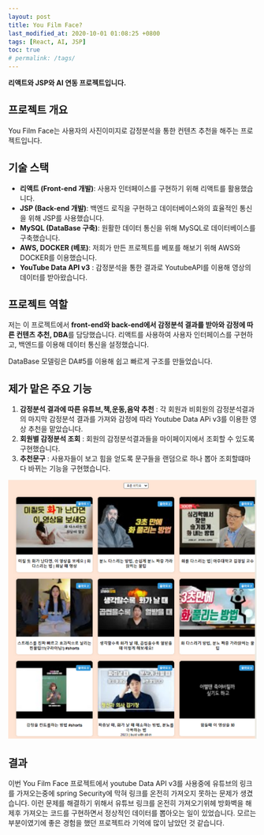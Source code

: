 ```yaml
---
layout: post
title: You Film Face?
last_modified_at: 2020-10-01 01:08:25 +0800
tags: [React, AI, JSP]
toc: true
# permalink: /tags/
---
```


**리액트와 JSP와 AI 연동 프로젝트입니다.**

## 프로젝트 개요

You Film Face는 사용자의 사진이미지로 감정분석을 통한 컨텐츠 추천을 해주는 프로젝트입니다.

## 기술 스택

- **리액트 (Front-end 개발)**: 사용자 인터페이스를 구현하기 위해 리액트를 활용했습니다.
- **JSP (Back-end 개발)**: 백엔드 로직을 구현하고 데이터베이스와의 효율적인 통신을 위해 JSP를 사용했습니다.
- **MySQL (DataBase 구축)**: 원활한 데이터 통신을 위해 MySQL로 데이터베이스를 구축했습니다.
- **AWS, DOCKER (베포)**: 저희가 만든 프로젝트를 베포를 해보기 위해 AWS와 DOCKER를 이용했습니다.
- **YouTube Data API v3** : 감정분석을 통한 결과로 YoutubeAPI를 이용해 영상의 데이터를 받아왔습니다.

## 프로젝트 역할

저는 이 프로젝트에서 **front-end와 back-end에서 감정분석 결과를 받아와 감정에 따른 컨텐츠 추천, DBA**를 담당했습니다. 리액트를 사용하여 사용자 인터페이스를 구현하고, 백엔드를 이용해 데이터 통신을 설정했습니다.

DataBase 모델링은 DA#5를 이용해 쉽고 빠르게 구조를 만들었습니다.

## 제가 맡은 주요 기능

1. **감정분석 결과에 따른 유튜브,책,운동,음악 추천** : 각 회원과 비회원의 감정분석결과의 마지막 감정분석 결과를 가져와 감정에 따라 Youtube Data APi v3를 이용한 영상 추천을 맡았습니다.
2. **회원별 감정분석 조회** : 회원의 감정분석결과들을 마이페이지에서 조회할 수 있도록 구현했습니다.
3. **추천문구** : 사용자들이 보고 힘을 얻도록 문구들을 랜덤으로 하나 뽑아 조회할떄마다 바뀌는 기능을 구현했습니다.

![대체 텍스트](../img/프로젝트사진.png)


## 결과

이번 You Film Face 프로젝트에서 youtube Data API v3를 사용중에 유튜브의 링크를 가져오는중에 spring Security에 막혀 링크를 온전히 가져오지 못하는 문제가 생겼습니다.
이런 문제를 해결하기 위해서 유튜브 링크를 온전히 가져오기위헤 방화벽을 해제후 가져오는 코드를 구현하면서 정상적인 데이터를 뽑아오는 일이 있었습니다.
모르는 부분이였기에 좋은 경험을 했던 프로젝트라 기억에 많이 남았던 것 같습니다.
